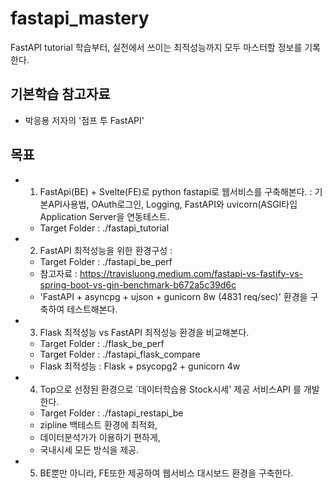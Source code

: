 # fastapi_mastery
FastAPI tutorial 학습부터, 실전에서 쓰이는 최적성능까지 모두 마스터할 정보를 기록한다.

## 기본학습 참고자료
- 박응용 저자의 '점프 투 FastAPI'

## 목표 
- 1. FastApi(BE) + Svelte(FE)로 python fastapi로 웹서비스를 구축해본다. : 기본API사용법, OAuth로그인, Logging, FastAPI와 uvicorn(ASGI타입 Application Server을 연동테스트.
    - Target Folder : ./fastapi_tutorial
    
- 2. FastAPI 최적성능을 위한 환경구성 : 
    - Target Folder : ./fastapi_be_perf
    - 참고자료 : https://travisluong.medium.com/fastapi-vs-fastify-vs-spring-boot-vs-gin-benchmark-b672a5c39d6c
    - 'FastAPI + asyncpg + ujson + gunicorn 8w (4831 req/sec)' 환경을 구축하여 테스트해본다.
    
- 3. Flask 최적성능 vs FastAPI 최적성능 환경을 비교해본다.
    - Target Folder : ./flask_be_perf
    - Target Folder : ./fastapi_flask_compare
    - Flask 최적성능 : Flask + psycopg2 + gunicorn 4w

- 4. Top으로 선정된 환경으로 `데이터학습용 Stock시세' 제공 서비스API 를 개발한다.
    - Target Folder : ./fastapi_restapi_be
    - zipline 백테스트 환경에 최적화,
    - 데이터분석가가 이용하기 편하게,
    - 국내시세 모든 방식을 제공.

- 5. BE뿐만 아니라, FE또한 제공하여 웹서비스 대시보드 환경을 구축한다.

      
    

